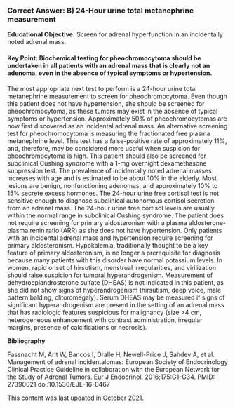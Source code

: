 
### Correct Answer: B) 24-Hour urine total metanephrine measurement 

**Educational Objective:** Screen for adrenal hyperfunction in an incidentally noted adrenal mass.

#### **Key Point:** Biochemical testing for pheochromocytoma should be undertaken in all patients with an adrenal mass that is clearly not an adenoma, even in the absence of typical symptoms or hypertension.

The most appropriate next test to perform is a 24-hour urine total metanephrine measurement to screen for pheochromocytoma. Even though this patient does not have hypertension, she should be screened for pheochromocytoma, as these tumors may exist in the absence of typical symptoms or hypertension. Approximately 50% of pheochromocytomas are now first discovered as an incidental adrenal mass. An alternative screening test for pheochromocytoma is measuring the fractionated free plasma metanephrine level. This test has a false-positive rate of approximately 11%, and, therefore, may be considered more useful when suspicion for pheochromocytoma is high. This patient should also be screened for subclinical Cushing syndrome with a 1-mg overnight dexamethasone suppression test. The prevalence of incidentally noted adrenal masses increases with age and is estimated to be about 10% in the elderly. Most lesions are benign, nonfunctioning adenomas, and approximately 10% to 15% secrete excess hormones.
The 24-hour urine free cortisol test is not sensitive enough to diagnose subclinical autonomous cortisol secretion from an adrenal mass. The 24-hour urine free cortisol levels are usually within the normal range in subclinical Cushing syndrome.
The patient does not require screening for primary aldosteronism with a plasma aldosterone-plasma renin ratio (ARR) as she does not have hypertension. Only patients with an incidental adrenal mass and hypertension require screening for primary aldosteronism. Hypokalemia, traditionally thought to be a key feature of primary aldosteronism, is no longer a prerequisite for diagnosis because many patients with this disorder have normal potassium levels.
In women, rapid onset of hirsutism, menstrual irregularities, and virilization should raise suspicion for tumoral hyperandrogenism. Measurement of dehydroepiandrosterone sulfate (DHEAS) is not indicated in this patient, as she did not show signs of hyperandrogenism (hirsutism, deep voice, male pattern balding, clitoromegaly). Serum DHEAS may be measured if signs of significant hyperandrogenism are present in the setting of an adrenal mass that has radiologic features suspicious for malignancy (size >4 cm, heterogeneous enhancement with contrast administration, irregular margins, presence of calcifications or necrosis).

**Bibliography**

Fassnacht M, Arlt W, Bancos I, Dralle H, Newell-Price J, Sahdev A, et al. Management of adrenal incidentalomas: European Society of Endocrinology Clinical Practice Guideline in collaboration with the European Network for the Study of Adrenal Tumors. Eur J Endocrinol. 2016;175:G1-G34. PMID: 27390021 doi:10.1530/EJE-16-0467

This content was last updated in October 2021.